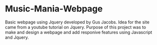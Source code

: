 # Music-Mania-Webpage
Basic webpage using Jquery developed by Gus Jacobs. Idea for the site came from a youtube tutorial on Jquery. 
Purpose of this project was to make and design a webpage and add responive features using Javascript and Jquery.
